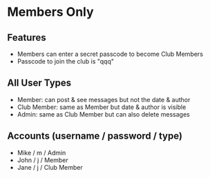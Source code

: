 # Members Only

## Features

- Members can enter a secret passcode to become Club Members
- Passcode to join the club is "qqq"

## All User Types

- Member: can post & see messages but not the date & author
- Club Member: same as Member but date & author is visible
- Admin: same as Club Member but can also delete messages

## Accounts (username / password / type)

- Mike / m / Admin
- John / j / Member
- Jane / j / Club Member

